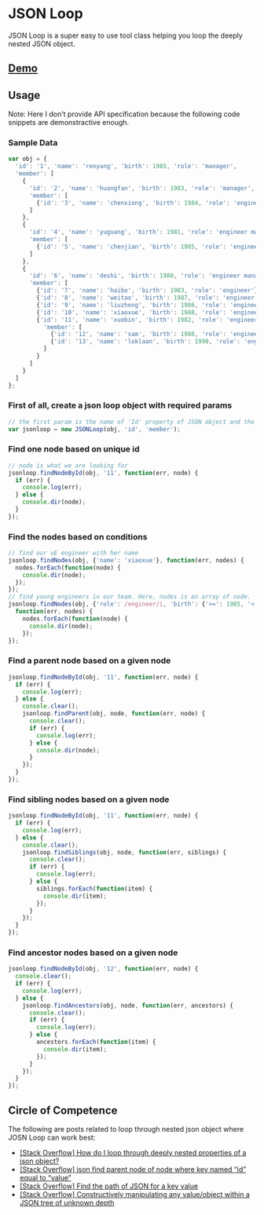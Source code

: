 # JSON Loop
JSON Loop is a super easy to use tool class helping you loop the deeply nested JSON object. 

## **[Demo](http://dabeng.github.io/JSON-Loop/)**


## Usage
Note: Here I don't provide API specification because the following code snippets are demonstractive enough.

### Sample Data
```javascript
var obj = {
  'id': '1', 'name': 'renyang', 'birth': 1985, 'role': 'manager',
  'member': [
    {
      'id': '2', 'name': 'huangfan', 'birth': 1983, 'role': 'manager',
      'member': [
        {'id': '3', 'name': 'chenxiong', 'birth': 1984, 'role': 'engineer'}
      ]
    },
    {
      'id': '4', 'name': 'yuguang', 'birth': 1981, 'role': 'engineer manager',
      'member': [
        {'id': '5', 'name': 'chenjian', 'birth': 1985, 'role': 'engineer'}
      ]
    },
    {
      'id': '6', 'name': 'deshi', 'birth': 1980, 'role': 'engineer manager',
      'member': [
        {'id': '7', 'name': 'haibo', 'birth': 1983, 'role': 'engineer'},
        {'id': '8', 'name': 'weitao', 'birth': 1987, 'role': 'engineer'},
        {'id': '9', 'name': 'liuzheng', 'birth': 1986, 'role': 'engineer'},
        {'id': '10', 'name': 'xiaoxue', 'birth': 1988, 'role': 'engineer'},
        {'id': '11', 'name': 'xuebin', 'birth': 1982, 'role': 'engineer',
          'member': [
            {'id': '12', 'name': 'sam', 'birth': 1980, 'role': 'engineer'},
            {'id': '13', 'name': 'loklaan', 'birth': 1990, 'role': 'engineer'}
          ]
        }
      ]
    }
  ]
};
```	
	
### First of all, create a json loop object with required params
```javascript
// the first param is the name of 'Id' property of JSON object and the second one is 'children' property name
var jsonloop = new JSONLoop(obj, 'id', 'member');
```	
### Find one node based on unique id
```javascript
// node is what we are looking for
jsonloop.findNodeById(obj, '11', function(err, node) {
  if (err) {
    console.log(err);
  } else {
    console.dir(node);
  }
});
```
### Find the nodes based on conditions
```javascript
// find our uE engineer with her name
jsonloop.findNodes(obj, {'name': 'xiaoxue'}, function(err, nodes) {
  nodes.forEach(function(node) {
    console.dir(node);
  });
});
// find young engineers in our team. Here, nodes is an array of node.
jsonloop.findNodes(obj, {'role': /engineer/i, 'birth': {'>=': 1985, '<': 1990}},
  function(err, nodes) {
    nodes.forEach(function(node) {
      console.dir(node);
    });
});
```
### Find a parent node based on a given node
```javascript
jsonloop.findNodeById(obj, '11', function(err, node) {
  if (err) {
    console.log(err);
  } else {
    console.clear();
    jsonloop.findParent(obj, node, function(err, node) {
      console.clear();
      if (err) {
        console.log(err);
      } else {
        console.dir(node);
      }          
    });
  }
});
```
### Find sibling nodes based on a given node
```javascript
jsonloop.findNodeById(obj, '11', function(err, node) {
  if (err) {
    console.log(err);
  } else {
    console.clear();
    jsonloop.findSiblings(obj, node, function(err, siblings) {
      console.clear();
      if (err) {
        console.log(err);
      } else {
        siblings.forEach(function(item) {
          console.dir(item);
        });
      }          
    });
  }
});
```
### Find ancestor nodes based on a given node
```javascript
jsonloop.findNodeById(obj, '12', function(err, node) {
  console.clear();
  if (err) {
    console.log(err);
  } else {
    jsonloop.findAncestors(obj, node, function(err, ancestors) {
      console.clear();
      if (err) {
        console.log(err);
      } else {
        ancestors.forEach(function(item) {
          console.dir(item);
        });
      }          
    });
  }
});
```
## Circle of Competence
The following are posts related to loop through nested json object where JOSN Loop can work best:
* [\[Stack Overflow\] How do I loop through deeply nested properties of a json object?](http://stackoverflow.com/questions/5189387/how-do-i-loop-through-deeply-nested-properties-of-a-json-object)
* [\[Stack Overflow\] json find parent node of node where key named “id” equal to “value”](http://stackoverflow.com/questions/19047906/json-find-parent-node-of-node-where-key-named-id-equal-to-value)
* [\[Stack Overflow\] Find the path of JSON for a key value](http://stackoverflow.com/questions/18758593/find-the-path-of-json-for-a-key-value)
* [\[Stack Overflow\] Constructively manipulating any value/object within a JSON tree of unknown depth](http://stackoverflow.com/questions/3702844/constructively-manipulating-any-value-object-within-a-json-tree-of-unknown-depth)
